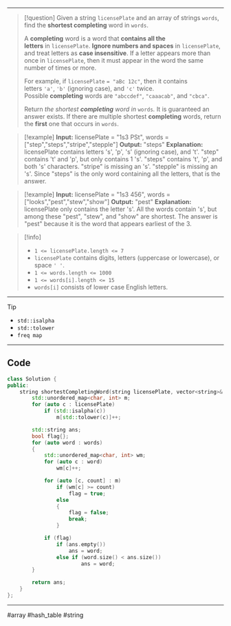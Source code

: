 ___

> [!question] 
> Given a string `licensePlate` and an array of strings `words`, find the **shortest completing** word in `words`.
> 
> A **completing** word is a word that **contains all the letters** in `licensePlate`. **Ignore numbers and spaces** in `licensePlate`, and treat letters as **case insensitive**. If a letter appears more than once in `licensePlate`, then it must appear in the word the same number of times or more.
> 
> For example, if `licensePlate` `= "aBc 12c"`, then it contains letters `'a'`, `'b'` (ignoring case), and `'c'` twice. Possible **completing** words are `"abccdef"`, `"caaacab"`, and `"cbca"`.
> 
> Return _the shortest **completing** word in_ `words`_._ It is guaranteed an answer exists. If there are multiple shortest **completing** words, return the **first** one that occurs in `words`. 

> [!example] 
> **Input:** licensePlate = "1s3 PSt", words = ["step","steps","stripe","stepple"]
**Output:** "steps"
**Explanation:** licensePlate contains letters 's', 'p', 's' (ignoring case), and 't'.
"step" contains 't' and 'p', but only contains 1 's'.
"steps" contains 't', 'p', and both 's' characters.
"stripe" is missing an 's'.
"stepple" is missing an 's'.
Since "steps" is the only word containing all the letters, that is the answer. 

> [!example] 
> **Input:** licensePlate = "1s3 456", words = ["looks","pest","stew","show"]
**Output:** "pest"
**Explanation:** licensePlate only contains the letter 's'. All the words contain 's', but among these "pest", "stew", and "show" are shortest. The answer is "pest" because it is the word that appears earliest of the 3. 

> [!info] 
> - `1 <= licensePlate.length <= 7`
> - `licensePlate` contains digits, letters (uppercase or lowercase), or space `' '`.
> - `1 <= words.length <= 1000`
> - `1 <= words[i].length <= 15`
> - `words[i]` consists of lower case English letters. 

___

> [!tip] 
>  - `std::isalpha`
>  - `std::tolower`
>  - `freq map`

___
## Code
```cpp
class Solution {
public:
    string shortestCompletingWord(string licensePlate, vector<string>& words) {
        std::unordered_map<char, int> m;
        for (auto c : licensePlate)
            if (std::isalpha(c))
                m[std::tolower(c)]++;

        std::string ans;
        bool flag{};
        for (auto word : words)
        {
            std::unordered_map<char, int> wm;
            for (auto c : word)
                wm[c]++;

            for (auto [c, count] : m)
                if (wm[c] >= count)
                    flag = true;
                else
                {
                    flag = false;
                    break;
                }

            if (flag)
                if (ans.empty())
                    ans = word;
                else if (word.size() < ans.size())
                        ans = word;
        }

        return ans;
    }
};
```

___

#array #hash_table #string 
